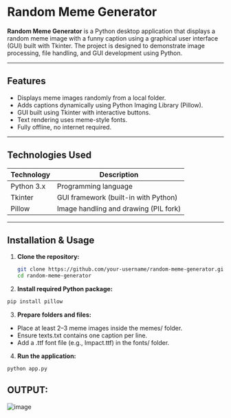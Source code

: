 # Random Meme Generator

**Random Meme Generator** is a Python desktop application that displays a random meme image with a funny caption using a graphical user interface (GUI) built with Tkinter. The project is designed to demonstrate image processing, file handling, and GUI development using Python.

---

## Features

- Displays meme images randomly from a local folder.
- Adds captions dynamically using Python Imaging Library (Pillow).
- GUI built using Tkinter with interactive buttons.
- Text rendering uses meme-style fonts.
- Fully offline, no internet required.

---

## Technologies Used

| Technology | Description |
|------------|-------------|
| Python 3.x | Programming language |
| Tkinter    | GUI framework (built-in with Python) |
| Pillow     | Image handling and drawing (PIL fork) |

---

## Installation & Usage

1. **Clone the repository:**

   ```bash
   git clone https://github.com/your-username/random-meme-generator.git
   cd random-meme-generator
   ```
2. **Install required Python package:**
```bash
pip install pillow
```
3. **Prepare folders and files:**
- Place at least 2–3 meme images inside the memes/ folder.
- Ensure texts.txt contains one caption per line.
- Add a .ttf font file (e.g., Impact.ttf) in the fonts/ folder.

4. **Run the application:**
```bash
python app.py
```
## OUTPUT:
![image](https://github.com/user-attachments/assets/8536173e-0d1d-4dcc-92c6-fff8ec565809)




